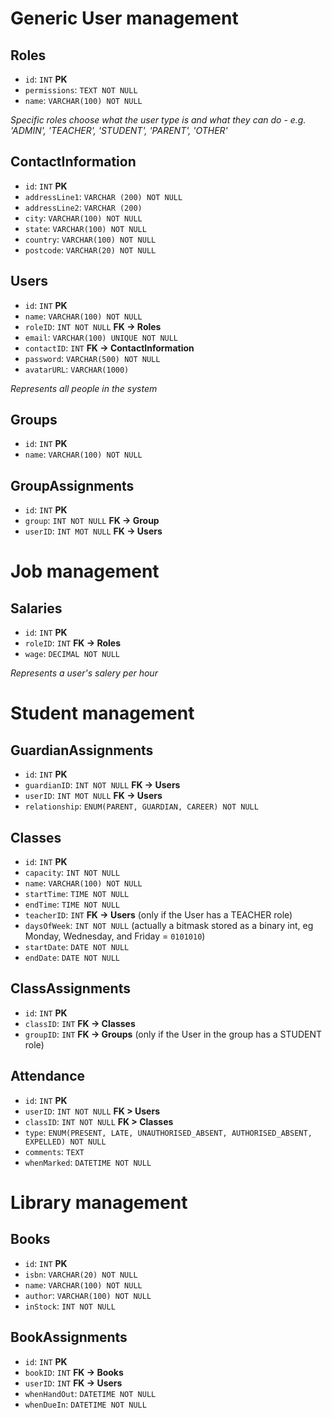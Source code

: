 # Generic User management

## Roles
- `id`: `INT` **PK**
- `permissions`: `TEXT NOT NULL`
- `name`: `VARCHAR(100) NOT NULL`

*Specific roles choose what the user type is and what they can do - e.g. 'ADMIN', 'TEACHER', 'STUDENT', 'PARENT', 'OTHER'*

## ContactInformation
- `id`: `INT` **PK**
- `addressLine1`: `VARCHAR (200) NOT NULL`
- `addressLine2`: `VARCHAR (200)`
- `city`: `VARCHAR(100) NOT NULL`
- `state`: `VARCHAR(100) NOT NULL`
- `country`: `VARCHAR(100) NOT NULL`
- `postcode`: `VARCHAR(20) NOT NULL`

## Users
- `id`: `INT` **PK**
- `name`: `VARCHAR(100) NOT NULL`
- `roleID`: `INT NOT NULL` **FK -> Roles**
- `email`: `VARCHAR(100) UNIQUE NOT NULL`
- `contactID`: `INT` **FK -> ContactInformation**
- `password`: `VARCHAR(500) NOT NULL`
- `avatarURL`: `VARCHAR(1000)`

*Represents all people in the system*

## Groups
- `id`: `INT` **PK**
- `name`: `VARCHAR(100) NOT NULL`

## GroupAssignments
- `id`: `INT` **PK**
- `group`: `INT NOT NULL` **FK -> Group**
- `userID`: `INT MOT NULL` **FK -> Users**

# Job management

## Salaries
- `id`: `INT` **PK**
- `roleID`: `INT` **FK -> Roles**
- `wage`: `DECIMAL NOT NULL`

*Represents a user's salery per hour*

# Student management

## GuardianAssignments
- `id`: `INT` **PK**
- `guardianID`: `INT NOT NULL` **FK -> Users**
- `userID`: `INT MOT NULL` **FK -> Users**
- `relationship`: `ENUM(PARENT, GUARDIAN, CAREER) NOT NULL`

## Classes
- `id`: `INT` **PK**
- `capacity`: `INT NOT NULL`
- `name`: `VARCHAR(100) NOT NULL`
- `startTime`: `TIME NOT NULL`
- `endTime`: `TIME NOT NULL`
- `teacherID`: `INT` **FK -> Users** (only if the User has a TEACHER role)
- `daysOfWeek`: `INT NOT NULL` (actually a bitmask stored as a binary int, eg Monday, Wednesday, and Friday = `0101010`)
- `startDate`: `DATE NOT NULL`
- `endDate`: `DATE NOT NULL`

## ClassAssignments
- `id`: `INT` **PK**
- `classID`: `INT` **FK -> Classes**
- `groupID`: `INT` **FK -> Groups** (only if the User in the group has a STUDENT role)

## Attendance
- `id`: `INT` **PK**
- `userID`: `INT NOT NULL` **FK > Users**
- `classID`: `INT NOT NULL` **FK > Classes**
- `type`: `ENUM(PRESENT, LATE, UNAUTHORISED_ABSENT, AUTHORISED_ABSENT, EXPELLED) NOT NULL`
- `comments`: `TEXT`
- `whenMarked`: `DATETIME NOT NULL`

# Library management

## Books
- `id`: `INT` **PK**
- `isbn`: `VARCHAR(20) NOT NULL`
- `name`: `VARCHAR(100) NOT NULL`
- `author`: `VARCHAR(100) NOT NULL`
- `inStock`: `INT NOT NULL`

## BookAssignments
- `id`: `INT` **PK**
- `bookID`: `INT` **FK -> Books**
- `userID`: `INT` **FK -> Users**
- `whenHandOut`: `DATETIME NOT NULL`
- `whenDueIn`: `DATETIME NOT NULL`
